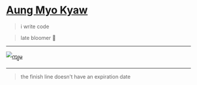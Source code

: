 # [Aung Myo Kyaw](https://www.aungmyokyaw.com)

> i write code

> late bloomer 🌸

---

[![ကျမ](https://img.youtube.com/vi/SCkr-a2XVqE/0.jpg)](https://youtu.be/SCkr-a2XVqE)

---

> the finish line doesn't have an expiration date
